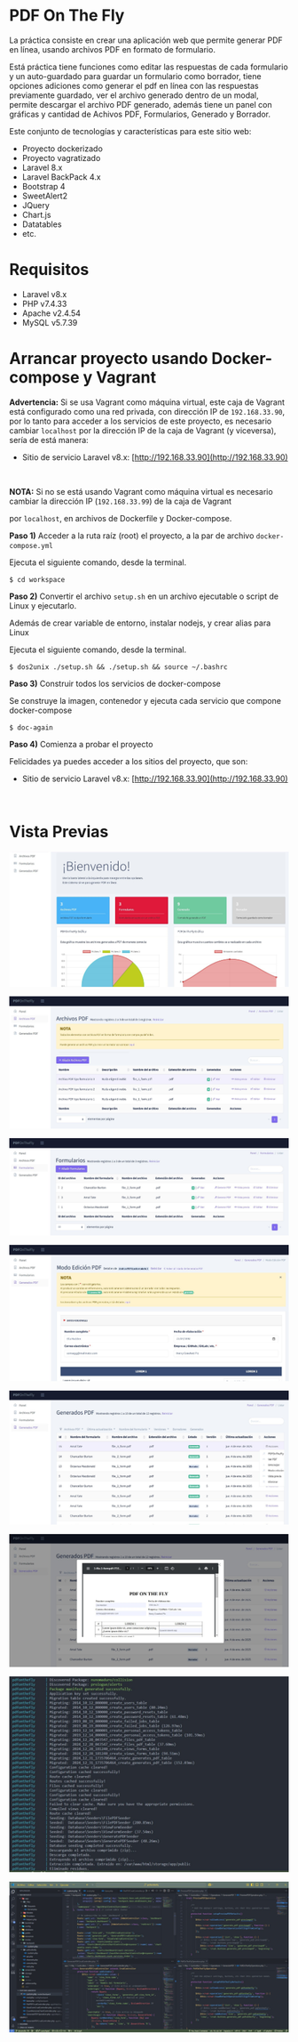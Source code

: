 # PDF On The Fly

La práctica consiste en crear una aplicación web que permite generar PDF en línea, usando archivos PDF en formato de formulario.

Está práctica tiene funciones como editar las respuestas de cada formulario y un auto-guardado para guardar un formulario como borrador, tiene opciones adiciones como generar el pdf en línea con las respuestas previamente guardado, ver el archivo generado dentro de un modal, permite descargar el archivo PDF generado, además tiene un panel con gráficas y cantidad de Achivos PDF, Formularios, Generado y Borrador.


Este conjunto de tecnologías y características para este sitio web:

- Proyecto dockerizado
- Proyecto vagratizado
- Laravel 8.x
- Laravel BackPack 4.x
- Bootstrap 4
- SweetAlert2
- JQuery
- Chart.js
- Datatables
- etc.

# Requisitos

* Laravel v8.x
* PHP v7.4.33
* Apache v2.4.54
* MySQL v5.7.39

# Arrancar proyecto usando Docker-compose y Vagrant

**Advertencia:** Si se usa Vagrant como máquina virtual, este caja de Vagrant está configurado como una red privada,  con dirección IP de `192.168.33.90`, por lo tanto para acceder a los servicios de este proyecto, es necesario cambiar `localhost` por la dirección IP de la caja de Vagrant (y viceversa), sería de está manera:

- Sitio de servicio Laravel v8.x: [http://192.168.33.90](http://192.168.33.90)

<br>

**NOTA:** Si no se está usando Vagrant como máquina virtual es necesario cambiar la dirección IP (`192.168.33.99`) de la caja de Vagrant 

por `localhost`, en archivos de  Dockerfile y Docker-compose.  



**Paso 1)** Acceder a la ruta raíz (root) el proyecto, a la par de archivo `docker-compose.yml`

Ejecuta el siguiente comando, desde la terminal.

```shell
$ cd workspace
```

**Paso 2)** Convertir el archivo `setup.sh` en un archivo ejecutable o script de Linux y ejecutarlo. 

Además de crear variable de entorno, instalar nodejs, y crear alias para Linux

Ejecuta el siguiente comando, desde la terminal.

```shell
$ dos2unix ./setup.sh && ./setup.sh && source ~/.bashrc 
```

**Paso 3)** Construir todos los servicios de docker-compose

Se construye la imagen, contenedor y ejecuta cada servicio que compone docker-compose 

```shell
$ doc-again
```

**Paso 4)** Comienza a probar el proyecto

Felicidades ya puedes acceder a los sitios del proyecto, que son:

- Sitio de servicio Laravel v8.x: [http://192.168.33.90](http://192.168.33.90)

<br>

# Vista Previas 

![preview_01.jpg](/screenshots/preview_01.jpg)

![preview_02.jpg](/screenshots/preview_02.jpg)

![preview_03.jpg](/screenshots/preview_03.jpg)

![preview_04.jpg](/screenshots/preview_04.jpg)

![preview01.jpg](/screenshots/preview_05.jpg)

![preview05.jpg](/screenshots/preview_06.jpg)

![preview07.jpg](/screenshots/preview_07.jpg)

![preview08.jpg](/screenshots/preview_08.jpg)
